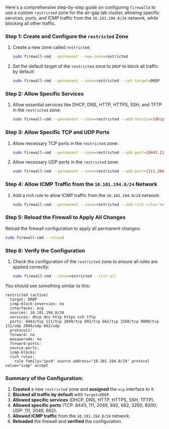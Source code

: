 Here's a comprehensive step-by-step guide on configuring `firewalld` to use a custom `restricted` zone for the air-gap lab cluster, allowing specific services, ports, and ICMP traffic from the `10.101.194.0/24` network, while blocking all other traffic.

### Step 1: Create and Configure the `restricted` Zone
1. Create a new zone called `restricted`:
   ```bash
   sudo firewall-cmd --permanent --new-zone=restricted
   ```

2. Set the default target of the `restricted` zone to `DROP` to block all traffic by default:
   ```bash
   sudo firewall-cmd --permanent --zone=restricted --set-target=DROP
   ```

### Step 2: Allow Specific Services
1. Allow essential services like DHCP, DNS, HTTP, HTTPS, SSH, and TFTP in the `restricted` zone:
   ```bash
   sudo firewall-cmd --permanent --zone=restricted --add-service={dhcp,dns,http,https,ssh,tftp,nfs,nfs3,mountd,rpc-bind}
   ```

### Step 3: Allow Specific TCP and UDP Ports
1. Allow necessary TCP ports in the `restricted` zone:
   ```bash
   sudo firewall-cmd --permanent --zone=restricted --add-port={8443,111,2049,892,662,3260,8000}/tcp
   ```

2. Allow necessary UDP ports in the `restricted` zone:
   ```bash
   sudo firewall-cmd --permanent --zone=restricted --add-port={111,2049,662}/udp
   ```

### Step 4: Allow ICMP Traffic from the `10.101.194.0/24` Network
1. Add a rich rule to allow ICMP traffic from the `10.101.194.0/24` network:
   ```bash
   sudo firewall-cmd --permanent --zone=restricted --add-rich-rule='rule family="ipv4" source address="10.101.194.0/24" protocol value="icmp" accept'
   ```

### Step 5: Reload the Firewall to Apply All Changes
Reload the firewall configuration to apply all permanent changes:

```bash
sudo firewall-cmd --reload
```

### Step 6: Verify the Configuration
1. Check the configuration of the `restricted` zone to ensure all rules are applied correctly:
   ```bash
   sudo firewall-cmd --zone=restricted --list-all
   ```

You should see something similar to this:

```
restricted (active)
  target: DROP
  icmp-block-inversion: no
  interfaces: ocp
  sources: 10.101.194.0/24
  services: dhcp dns http https ssh tftp
  ports: 8443/tcp 111/tcp 2049/tcp 892/tcp 662/tcp 3260/tcp 8000/tcp 111/udp 2049/udp 662/udp
  protocols:
  forward: no
  masquerade: no
  forward-ports:
  source-ports:
  icmp-blocks:
  rich rules:
    rule family="ipv4" source address="10.101.194.0/24" protocol value="icmp" accept
```

### Summary of the Configuration:
1. **Created** a new `restricted` zone and **assigned** the `ocp` interface to it.
2. **Blocked all traffic by default** with `target=DROP`.
3. **Allowed specific services** (DHCP, DNS, HTTP, HTTPS, SSH, TFTP).
4. **Allowed specific ports** (TCP: 8443, 111, 2049, 892, 662, 3260, 8000; UDP: 111, 2049, 662).
5. **Allowed ICMP traffic** from the `10.101.194.0/24` network.
6. **Reloaded** the firewall and **verified** the configuration.

